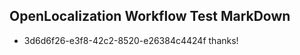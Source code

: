 ## OpenLocalization Workflow Test MarkDown
* 3d6d6f26-e3f8-42c2-8520-e26384c4424f thanks!

<!--HONumber=Jul16_HO4-->


